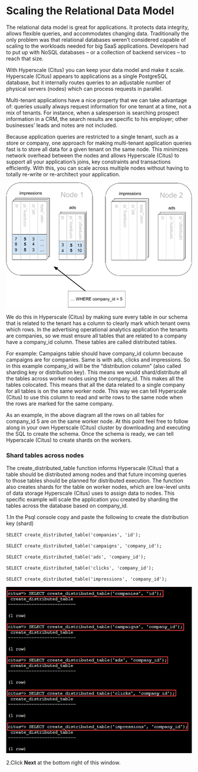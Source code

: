 # Scaling the Relational Data Model

The relational data model is great for applications. It protects data integrity, allows flexible queries, and accommodates changing data. Traditionally the only problem was that relational databases weren’t considered capable of scaling to the workloads needed for big SaaS applications. Developers had to put up with NoSQL databases – or a collection of backend services – to reach that size.

With Hyperscale (Citus) you can keep your data model and make it scale. Hyperscale (Citus) appears to applications as a single PostgreSQL database, but it internally routes queries to an adjustable number of physical servers (nodes) which can process requests in parallel.

Multi-tenant applications have a nice property that we can take advantage of: queries usually always request information for one tenant at a time, not a mix of tenants. For instance, when a salesperson is searching prospect information in a CRM, the search results are specific to his employer; other businesses’ leads and notes are not included.

Because application queries are restricted to a single tenant, such as a store or company, one approach for making multi-tenant application queries fast is to store all data for a given tenant on the same node. This minimizes network overhead between the nodes and allows Hyperscale (Citus) to support all your application’s joins, key constraints and transactions efficiently. With this, you can scale across multiple nodes without having to totally re-write or re-architect your application.

  ![](Images/diagram.png)

We do this in Hyperscale (Citus) by making sure every table in our schema that is related to the tenant has a column to clearly mark which tenant owns which rows. In the advertising operational analytics application the tenants are companies, so we must ensure all tables that are related to a company have a company_id column. These tables are called distributed tables. 

For example: Campaigns table should have company_id column because campaigns are for companies. Same is with ads, clicks and impressions.
So in this example company_id will be the “distribution column” (also called sharding key or distribution key). This means we would shard/distribute all the tables across worker nodes using the company_id. This makes all the tables colocated. This means that all the data related to a single company for all tables is on the same worker node. This way we can tell Hyperscale (Citus) to use this column to read and write rows to the same node when the rows are marked for the same company. 

As an example, in the above diagram all the rows on all tables for company_id 5 are on the same worker node.
At this point feel free to follow along in your own Hyperscale (Citus) cluster by downloading and executing the SQL to create the schema. Once the schema is ready, we can tell Hyperscale (Citus) to create shards on the workers.

### **Shard tables across nodes**

The create_distributed_table function informs Hyperscale (Citus) that a table should be distributed among nodes and that future incoming queries to those tables should be planned for distributed execution. The function also creates shards for the table on worker nodes, which are low-level units of data storage Hyperscale (Citus) uses to assign data to nodes.
This specific example will scale the application you created by sharding the tables across the database based on company_id.

1.In the Psql console copy and paste the following to create the distribution key (shard)

```
SELECT create_distributed_table('companies', 'id'); 
```

```
SELECT create_distributed_table('campaigns', 'company_id'); 
```

```
SELECT create_distributed_table('ads', 'company_id'); 
```

```
SELECT create_distributed_table('clicks', 'company_id'); 
```

```
SELECT create_distributed_table('impressions', 'company_id'); 
```

  ![](Images/5query.png)

2.Click **Next** at the bottom right of this window.

